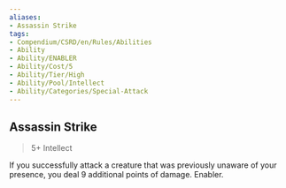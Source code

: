 ```yaml
---
aliases:
- Assassin Strike
tags:
- Compendium/CSRD/en/Rules/Abilities
- Ability
- Ability/ENABLER
- Ability/Cost/5
- Ability/Tier/High
- Ability/Pool/Intellect
- Ability/Categories/Special-Attack
---
```


  
## Assassin Strike  
>5+  Intellect  
  
If you successfully attack a creature that was previously unaware of your presence, you deal 9 additional points of damage. Enabler.